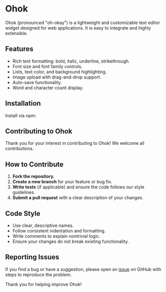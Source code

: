 # Ohok

Ohok (pronounced "oh-okay") is a lightweight and customizable text editor widget designed for web applications. It is easy to integrate and highly extensible.

## Features

- Rich text formatting: bold, italic, underline, strikethrough.
- Font size and font family controls.
- Lists, text color, and background highlighting.
- Image upload with drag-and-drop support.
- Auto-save functionality.
- Word and character count display.

## Installation

Install via npm:

## Contributing to Ohok

Thank you for your interest in contributing to Ohok! We welcome all contributions.

## How to Contribute

1. **Fork the repository.**
2. **Create a new branch** for your feature or bug fix.
3. **Write tests** (if applicable) and ensure the code follows our style guidelines.
4. **Submit a pull request** with a clear description of your changes.

## Code Style

- Use clear, descriptive names.
- Follow consistent indentation and formatting.
- Write comments to explain nontrivial logic.
- Ensure your changes do not break existing functionality.

## Reporting Issues

If you find a bug or have a suggestion, please open an [issue](https://github.com/Yigaue/oh-ok/issues) on GitHub with steps to reproduce the problem.

Thank you for helping improve Ohok!
